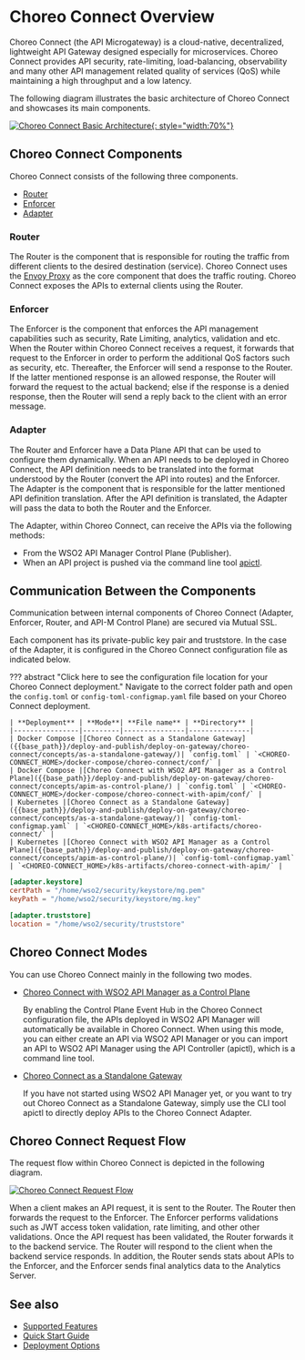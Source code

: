 # Choreo Connect Overview

Choreo Connect (the API Microgateway) is a cloud-native, decentralized, lightweight API Gateway designed especially for microservices. Choreo Connect provides API security, rate-limiting, load-balancing, observability and many other API management related quality of services (QoS) while maintaining a high throughput and a low latency.

The following diagram illustrates the basic architecture of Choreo Connect and showcases its main components.

[![Choreo Connect Basic Architecture]({{base_path}}/assets/img/deploy/mgw/choreo-connect-basic-architecture.png){: style="width:70%"}]({{base_path}}/assets/img/deploy/mgw/choreo-connect-basic-architecture.png)

## Choreo Connect Components

Choreo Connect consists of the following three components.

- [Router](#router)
- [Enforcer](#enforcer)
- [Adapter](#adapter)

### Router

The Router is the component that is responsible for routing the traffic from different clients to the desired destination (service). Choreo Connect uses the [Envoy Proxy](https://www.envoyproxy.io/) as the core component that does the traffic routing. Choreo Connect exposes the APIs to external clients using the Router.

### Enforcer

The Enforcer is the component that enforces the API management capabilities such as security, Rate Limiting, analytics, validation and etc. When the Router within Choreo Connect receives a request, it forwards that request to the Enforcer in order to perform the additional QoS factors such as security, etc. Thereafter, the Enforcer will send a response to the Router. If the latter mentioned response is an allowed response, the Router will forward the request to the actual backend; else if the response is a denied response, then the Router will send a reply back to the client with an error message.

### Adapter

The Router and Enforcer have a Data Plane API that can be used to configure them dynamically. When an API needs to be deployed in Choreo Connect, the API definition needs to be translated into the format understood by the Router (convert the API into routes) and the Enforcer. The Adapter is the component that is responsible for the latter mentioned API definition translation. After the API definition is translated, the Adapter will pass the data to both the Router and the Enforcer.

The Adapter, within Choreo Connect, can receive the APIs via the following methods:

- From the WSO2 API Manager Control Plane (Publisher).
- When an API project is pushed via the command line tool [apictl]({{base_path}}/install-and-setup/setup/api-controller/getting-started-with-wso2-api-controller).

## Communication Between the Components

Communication between internal components of Choreo Connect (Adapter, Enforcer, Router, and API-M Control Plane) are secured via Mutual SSL.

Each component has its private-public key pair and truststore. In the case of the Adapter, it is configured in the Choreo Connect configuration file as indicated below.

??? abstract "Click here to see the configuration file location for your Choreo Connect deployment."
    Navigate to the correct folder path and open the `config.toml` or `config-toml-configmap.yaml` file based on your Choreo Connect deployment.

    | **Deployment** | **Mode**| **File name** | **Directory** |
    |----------------|---------|---------------|---------------|
    | Docker Compose |[Choreo Connect as a Standalone Gateway]({{base_path}}/deploy-and-publish/deploy-on-gateway/choreo-connect/concepts/as-a-standalone-gateway/)| `config.toml` | `<CHOREO-CONNECT_HOME>/docker-compose/choreo-connect/conf/` |
    | Docker Compose |[Choreo Connect with WSO2 API Manager as a Control Plane]({{base_path}}/deploy-and-publish/deploy-on-gateway/choreo-connect/concepts/apim-as-control-plane/) | `config.toml` | `<CHOREO-CONNECT_HOME>/docker-compose/choreo-connect-with-apim/conf/` |
    | Kubernetes |[Choreo Connect as a Standalone Gateway]({{base_path}}/deploy-and-publish/deploy-on-gateway/choreo-connect/concepts/as-a-standalone-gateway/)| `config-toml-configmap.yaml` | `<CHOREO-CONNECT_HOME>/k8s-artifacts/choreo-connect/` |
    | Kubernetes |[Choreo Connect with WSO2 API Manager as a Control Plane]({{base_path}}/deploy-and-publish/deploy-on-gateway/choreo-connect/concepts/apim-as-control-plane/)| `config-toml-configmap.yaml` | `<CHOREO-CONNECT_HOME>/k8s-artifacts/choreo-connect-with-apim/` |

```toml
[adapter.keystore]
certPath = "/home/wso2/security/keystore/mg.pem"
keyPath = "/home/wso2/security/keystore/mg.key"

[adapter.truststore]
location = "/home/wso2/security/truststore"
```

## Choreo Connect Modes

You can use Choreo Connect mainly in the following two modes.

- [Choreo Connect with WSO2 API Manager as a Control Plane]({{base_path}}/deploy-and-publish/deploy-on-gateway/choreo-connect/concepts/apim-as-control-plane)
     
     By enabling the Control Plane Event Hub in the Choreo Connect configuration file, the APIs deployed in WSO2 API Manager will automatically be available in Choreo Connect. When using this mode, you can either create an API via WSO2 API Manager or you can import an API to WSO2 API Manager using the API Controller (apictl), which is a command line tool.

- [Choreo Connect as a Standalone Gateway]({{base_path}}/deploy-and-publish/deploy-on-gateway/choreo-connect/concepts/as-a-standalone-gateway)

     If you have not started using WSO2 API Manager yet, or you want to try out Choreo Connect as a Standalone Gateway, simply use the CLI tool apictl to directly deploy APIs to the Choreo Connect Adapter.

## Choreo Connect Request Flow

The request flow within Choreo Connect is depicted in the following diagram.

[![Choreo Connect Request Flow]({{base_path}}/assets/img/deploy/mgw/choreo-connect-request-flow.png)]({{base_path}}/assets/img/deploy/mgw/choreo-connect-request-flow.png)

When a client makes an API request, it is sent to the Router. The Router then forwards the request to the Enforcer. The Enforcer performs validations such as JWT access token validation, rate limiting, and other other validations. Once the API request has been validated, the Router forwards it to the backend service. The Router will respond to the client when the backend service responds. In addition, the Router sends stats about APIs to the Enforcer, and the Enforcer sends final analytics data to the Analytics Server.

## See also

- [Supported Features]({{base_path}}/deploy-and-publish/deploy-on-gateway/choreo-connect/getting-started/supported-features/)
- [Quick Start Guide]({{base_path}}/deploy-and-publish/deploy-on-gateway/choreo-connect/getting-started/quick-start-guide-docker-with-apim/)
- [Deployment Options]({{base_path}}/deploy-and-publish/deploy-on-gateway/choreo-connect/getting-started/deploy/cc-deploy-overview/)